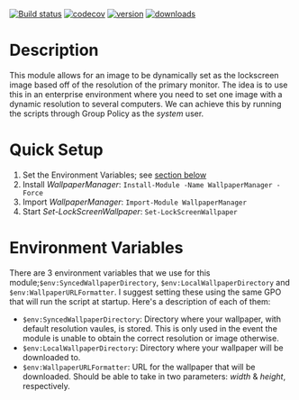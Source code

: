 [![Build status](https://ci.appveyor.com/api/projects/status/t3kx0sy41ouw7cry?svg=true)](https://ci.appveyor.com/project/UNT-CAS/WallpaperManager)
[![codecov](https://codecov.io/gh/UNT-CAS/WallpaperManager/branch/master/graph/badge.svg)](https://codecov.io/gh/UNT-CAS/WallpaperManager)
[![version](https://img.shields.io/powershellgallery/v/WallpaperManager.svg)](https://www.powershellgallery.com/packages/WallpaperManager)
[![downloads](https://img.shields.io/powershellgallery/dt/WallpaperManager.svg?label=downloads)](https://www.powershellgallery.com/stats/packages/WallpaperManager?groupby=Version)

# Description

This module allows for an image to be dynamically set as the lockscreen image based off of the resolution of the primary monitor. The idea is to use this in an enterprise environment where you need to set one image with a dynamic resolution to several computers. We can achieve this by running the scripts through Group Policy as the *system* user.

# Quick Setup

1. Set the Environment Variables; see [section below](#environment-variables)
2. Install *WallpaperManager*: `Install-Module -Name WallpaperManager -Force`
3. Import *WallpaperManager*: `Import-Module WallpaperManager`
4. Start *Set-LockScreenWallpaper*: `Set-LockScreenWallpaper`

# Environment Variables

There are 3 environment variables that we use for this module;`$env:SyncedWallpaperDirectory`, `$env:LocalWallpaperDirectory` and `$env:WallpaperURLFormatter`. I suggest setting these using the same GPO that will run the script at startup. Here's a description of each of them:

- `$env:SyncedWallpaperDirectory`: Directory where your wallpaper, with default resolution vaules, is stored. This is only used in the event the module is unable to obtain the correct resolution or image otherwise.
- `$env:LocalWallpaperDirectory`: Directory where your wallpaper will be downloaded to.
- `$env:WallpaperURLFormatter`: URL for the wallpaper that will be downloaded. Should be able to take in two parameters: *width* & *height*, respectively.
